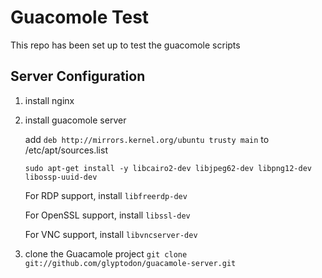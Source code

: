 Guacomole Test
==============

This repo has been set up to test the guacomole scripts

Server Configuration
--------------------

1. install nginx
2. install guacomole server

   add `deb http://mirrors.kernel.org/ubuntu trusty main` to /etc/apt/sources.list

   `sudo apt-get install -y libcairo2-dev libjpeg62-dev libpng12-dev libossp-uuid-dev`

   For RDP support, install `libfreerdp-dev`

   For OpenSSL support, install `libssl-dev`

   For VNC support, install `libvncserver-dev`
3. clone the Guacamole project
   `git clone git://github.com/glyptodon/guacamole-server.git`
